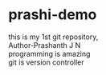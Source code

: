 
# prashi-demo
this is my 1st git repository,
<br>
Author-Prashanth J N
<br>
programming is amazing
<br>
git is version controller
